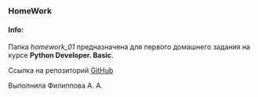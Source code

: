 ### HomeWork
#### Info:

Папка _homework_01_ предназначена для первого домашнего 
задания на курсе **Python Developer. Basic**. 

Ссылка на репозиторий [GitHub]() 

Выполнила Филиппова А. А.
